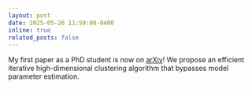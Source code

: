 ```yaml
---
layout: post
date: 2025-05-26 11:59:00-0400
inline: true
related_posts: false
---
```

My first paper as a PhD student is now on [arXiv](https://arxiv.org/pdf/2505.20478)! We propose an efficient iterative high-dimensional clustering algorithm that bypasses model parameter estimation.
